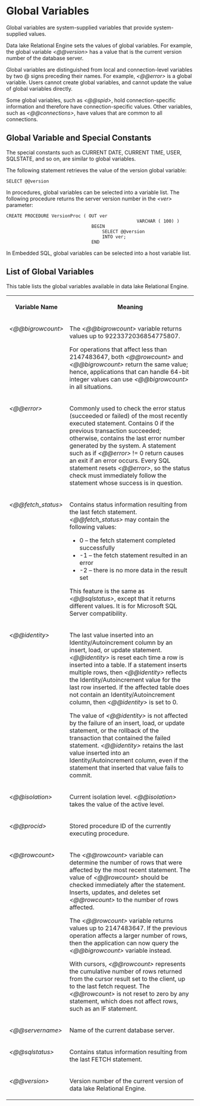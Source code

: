 <!-- loioa50ef7e784f21015a617b71907e9c844 -->

# Global Variables

Global variables are system-supplied variables that provide system-supplied values.



Data lake Relational Engine sets the values of global variables. For example, the global variable *<@@version\>* has a value that is the current version number of the database server.

Global variables are distinguished from local and connection-level variables by two @ signs preceding their names. For example, *<@@error\>* is a global variable. Users cannot create global variables, and cannot update the value of global variables directly.

Some global variables, such as *<@@spid\>*, hold connection-specific information and therefore have connection-specific values. Other variables, such as *<@@connections\>*, have values that are common to all connections.



<a name="loioa50ef7e784f21015a617b71907e9c844__iq_refbb_141"/>

## Global Variable and Special Constants

The special constants such as CURRENT DATE, CURRENT TIME, USER, SQLSTATE, and so on, are similar to global variables.

The following statement retrieves the value of the version global variable:

```
SELECT @@version
```

In procedures, global variables can be selected into a variable list. The following procedure returns the server version number in the *<ver\>* parameter:

```
CREATE PROCEDURE VersionProc ( OUT ver
                                                 VARCHAR ( 100) )
                                BEGIN
                                    SELECT @@version
                                    INTO ver;
                                END
```

In Embedded SQL, global variables can be selected into a host variable list.



<a name="loioa50ef7e784f21015a617b71907e9c844__iq_refbb_142"/>

## List of Global Variables

This table lists the global variables available in data lake Relational Engine.


<table>
<tr>
<th valign="top">

Variable Name



</th>
<th valign="top">

Meaning



</th>
</tr>
<tr>
<td valign="top">

 *<@@bigrowcount\>* 



</td>
<td valign="top">

The *<@@bigrowcount\>* variable returns values up to 9223372036854775807.

For operations that affect less than 2147483647, both *<@@rowcount\>* and *<@@bigrowcount\>* return the same value; hence, applications that can handle 64-bit integer values can use *<@@bigrowcount\>* in all situations.



</td>
</tr>
<tr>
<td valign="top">

 *<@@error\>* 



</td>
<td valign="top">

Commonly used to check the error status \(succeeded or failed\) of the most recently executed statement. Contains 0 if the previous transaction succeeded; otherwise, contains the last error number generated by the system. A statement such as if *<@@error\>* != 0 return causes an exit if an error occurs. Every SQL statement resets *<@@error\>*, so the status check must immediately follow the statement whose success is in question.



</td>
</tr>
<tr>
<td valign="top">

 *<@@fetch\_status\>* 



</td>
<td valign="top">

Contains status information resulting from the last fetch statement. *<@@fetch\_status\>* may contain the following values:

-   0 – the fetch statement completed successfully
-   \-1 – the fetch statement resulted in an error
-   \-2 – there is no more data in the result set

This feature is the same as *<@@sqlstatus\>*, except that it returns different values. It is for Microsoft SQL Server compatibility.



</td>
</tr>
<tr>
<td valign="top">

 *<@@identity\>* 



</td>
<td valign="top">

The last value inserted into an Identity/Autoincrement column by an insert, load, or update statement. *<@@identity\>* is reset each time a row is inserted into a table. If a statement inserts multiple rows, then *<@@identity\>* reflects the Identity/Autoincrement value for the last row inserted. If the affected table does not contain an Identity/Autoincrement column, then *<@@identity\>* is set to 0.

The value of *<@@identity\>* is not affected by the failure of an insert, load, or update statement, or the rollback of the transaction that contained the failed statement. *<@@identity\>* retains the last value inserted into an Identity/Autoincrement column, even if the statement that inserted that value fails to commit.



</td>
</tr>
<tr>
<td valign="top">

 *<@@isolation\>* 



</td>
<td valign="top">

Current isolation level. *<@@isolation\>* takes the value of the active level.



</td>
</tr>
<tr>
<td valign="top">

 *<@@procid\>* 



</td>
<td valign="top">

Stored procedure ID of the currently executing procedure.



</td>
</tr>
<tr>
<td valign="top">

 *<@@rowcount\>* 



</td>
<td valign="top">

The *<@@rowcount\>* variable can determine the number of rows that were affected by the most recent statement. The value of *<@@rowcount\>* should be checked immediately after the statement. Inserts, updates, and deletes set *<@@rowcount\>* to the number of rows affected.

The *<@@rowcount\>* variable returns values up to 2147483647. If the previous operation affects a larger number of rows, then the application can now query the *<@@bigrowcount\>* variable instead.

With cursors, *<@@rowcount\>* represents the cumulative number of rows returned from the cursor result set to the client, up to the last fetch request. The *<@@rowcount\>* is not reset to zero by any statement, which does not affect rows, such as an IF statement.



</td>
</tr>
<tr>
<td valign="top">

 *<@@servername\>* 



</td>
<td valign="top">

Name of the current database server.



</td>
</tr>
<tr>
<td valign="top">

 *<@@sqlstatus\>* 



</td>
<td valign="top">

Contains status information resulting from the last FETCH statement.



</td>
</tr>
<tr>
<td valign="top">

 *<@@version\>* 



</td>
<td valign="top">

Version number of the current version of data lake Relational Engine.



</td>
</tr>
</table>

